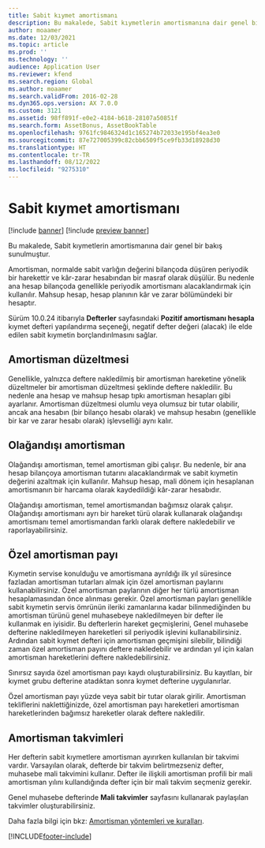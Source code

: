 ```yaml
---
title: Sabit kıymet amortismanı
description: Bu makalede, Sabit kıymetlerin amortismanına dair genel bir bakış sunulmuştur.
author: moaamer
ms.date: 12/03/2021
ms.topic: article
ms.prod: ''
ms.technology: ''
audience: Application User
ms.reviewer: kfend
ms.search.region: Global
ms.author: moaamer
ms.search.validFrom: 2016-02-28
ms.dyn365.ops.version: AX 7.0.0
ms.custom: 3121
ms.assetid: 98ff891f-e0e2-4184-b618-28107a50851f
ms.search.form: AssetBonus, AssetBookTable
ms.openlocfilehash: 9761fc9846324d1c165274b72033e195bf4ea3e0
ms.sourcegitcommit: 87e727005399c82cbb6509f5ce9fb33d18928d30
ms.translationtype: HT
ms.contentlocale: tr-TR
ms.lasthandoff: 08/12/2022
ms.locfileid: "9275310"
---
```

# <a name="fixed-asset-depreciation"></a>Sabit kıymet amortismanı

[!include [banner](../includes/banner.md)]
[!include [preview banner](../includes/preview-banner.md)]

Bu makalede, Sabit kıymetlerin amortismanına dair genel bir bakış sunulmuştur.

Amortisman, normalde sabit varlığın değerini bilançoda düşüren periyodik bir harekettir ve kâr-zarar hesabından bir masraf olarak düşülür. Bu nedenle ana hesap bilançoda genellikle periyodik amortismanı alacaklandırmak için kullanılır. Mahsup hesap, hesap planının kâr ve zarar bölümündeki bir hesaptır.

Sürüm 10.0.24 itibarıyla **Defterler** sayfasındaki **Pozitif amortismanı hesapla** kıymet defteri yapılandırma seçeneği, negatif defter değeri (alacak) ile elde edilen sabit kıymetin borçlandırılmasını sağlar.

## <a name="depreciation-adjustment"></a>Amortisman düzeltmesi
Genellikle, yalnızca deftere nakledilmiş bir amortisman hareketine yönelik düzeltmeler bir amortisman düzeltmesi şeklinde deftere nakledilir. Bu nedenle ana hesap ve mahsup hesap tıpkı amortisman hesapları gibi ayarlanır. Amortisman düzeltmesi olumlu veya olumsuz bir tutar olabilir, ancak ana hesabın (bir bilanço hesabı olarak) ve mahsup hesabın (genellikle bir kar ve zarar hesabı olarak) işlevselliği aynı kalır.

## <a name="extraordinary-depreciation"></a>Olağandışı amortisman
Olağandışı amortisman, temel amortisman gibi çalışır. Bu nedenle, bir ana hesap bilançoya amortisman tutarını alacaklandırmak ve sabit kıymetin değerini azaltmak için kullanılır. Mahsup hesap, mali dönem için hesaplanan amortismanın bir harcama olarak kaydedildiği kâr-zarar hesabıdır. 

Olağandışı amortisman, temel amortismandan bağımsız olarak çalışır. Olağandışı amortismanı ayrı bir hareket türü olarak kullanarak olağandışı amortismanı temel amortismandan farklı olarak deftere nakledebilir ve raporlayabilirsiniz.

## <a name="special-depreciation-allowance"></a>Özel amortisman payı
Kıymetin servise konulduğu ve amortismana ayrıldığı ilk yıl süresince fazladan amortisman tutarları almak için özel amortisman paylarını kullanabilirsiniz. Özel amortisman paylarının diğer her türlü amortisman hesaplamasından önce alınması gerekir. Özel amortisman payları genellikle sabit kıymetin servis ömrünün ileriki zamanlarına kadar bilinmediğinden bu amortisman türünü genel muhasebeye nakledilmeyen bir defter ile kullanmak en iyisidir. Bu defterlerin hareket geçmişlerini, Genel muhasebe defterine nakledilmeyen hareketleri sil periyodik işlevini kullanabilirsiniz. Ardından sabit kıymet defteri için amortisman geçmişini silebilir, bilindiği zaman özel amortisman payını deftere nakledebilir ve ardından yıl için kalan amortisman hareketlerini deftere nakledebilirsiniz. 

Sınırsız sayıda özel amortisman payı kaydı oluşturabilirsiniz. Bu kayıtları, bir kıymet grubu defterine atadıktan sonra kıymet defterine uygulanırlar. 

Özel amortisman payı yüzde veya sabit bir tutar olarak girilir. Amortisman tekliflerini naklettiğinizde, özel amortisman payı hareketleri amortisman hareketlerinden bağımsız hareketler olarak deftere nakledilir.

## <a name="depreciation-calendars"></a>Amortisman takvimleri
Her defterin sabit kıymetlere amortisman ayırırken kullanılan bir takvimi vardır. Varsayılan olarak, defterde bir takvim belirtmezseniz defter, muhasebe mali takvimini kullanır. Defter ile ilişkili amortisman profili bir mali amortisman yılını kullandığında defter için bir mali takvim seçmeniz gerekir. 

Genel muhasebe defterinde **Mali takvimler** sayfasını kullanarak paylaşılan takvimler oluşturabilirsiniz.

Daha fazla bilgi için bkz: [Amortisman yöntemleri ve kuralları](depreciation-methods-conventions.md).





[!INCLUDE[footer-include](../../includes/footer-banner.md)]
